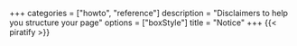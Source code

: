 +++
categories = ["howto", "reference"]
description = "Disclaimers to help you structure your page"
options = ["boxStyle"]
title = "Notice"
+++
{{< piratify >}}